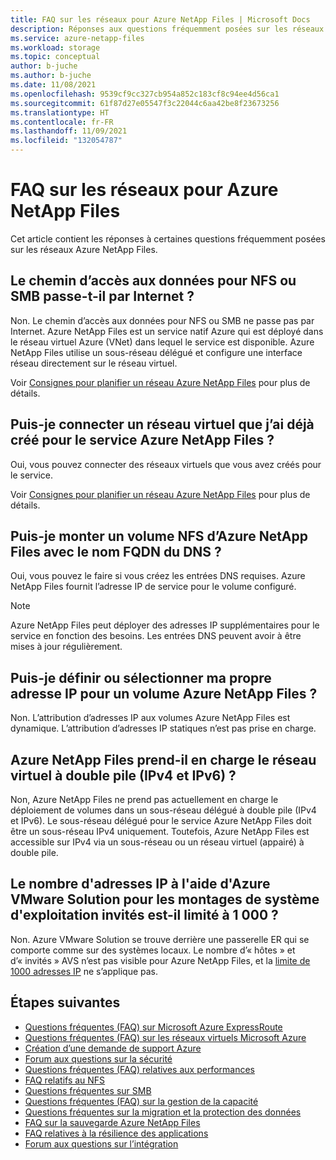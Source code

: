 ```yaml
---
title: FAQ sur les réseaux pour Azure NetApp Files | Microsoft Docs
description: Réponses aux questions fréquemment posées sur les réseaux Azure NetApp Files.
ms.service: azure-netapp-files
ms.workload: storage
ms.topic: conceptual
author: b-juche
ms.author: b-juche
ms.date: 11/08/2021
ms.openlocfilehash: 9539cf9cc327cb954a852c183cf8c94ee4d56ca1
ms.sourcegitcommit: 61f87d27e05547f3c22044c6aa42be8f23673256
ms.translationtype: HT
ms.contentlocale: fr-FR
ms.lasthandoff: 11/09/2021
ms.locfileid: "132054787"
---
```

# <a name="networking-faqs-for-azure-netapp-files"></a>FAQ sur les réseaux pour Azure NetApp Files

Cet article contient les réponses à certaines questions fréquemment posées sur les réseaux Azure NetApp Files. 

## <a name="does-the-data-path-for-nfs-or-smb-go-over-the-internet"></a>Le chemin d’accès aux données pour NFS ou SMB passe-t-il par Internet ?  

Non. Le chemin d’accès aux données pour NFS ou SMB ne passe pas par Internet. Azure NetApp Files est un service natif Azure qui est déployé dans le réseau virtuel Azure (VNet) dans lequel le service est disponible. Azure NetApp Files utilise un sous-réseau délégué et configure une interface réseau directement sur le réseau virtuel. 

Voir [Consignes pour planifier un réseau Azure NetApp Files](./azure-netapp-files-network-topologies.md) pour plus de détails.  

## <a name="can-i-connect-a-vnet-that-i-already-created-to-the-azure-netapp-files-service"></a>Puis-je connecter un réseau virtuel que j’ai déjà créé pour le service Azure NetApp Files ?

Oui, vous pouvez connecter des réseaux virtuels que vous avez créés pour le service. 

Voir [Consignes pour planifier un réseau Azure NetApp Files](./azure-netapp-files-network-topologies.md) pour plus de détails.  

## <a name="can-i-mount-an-nfs-volume-of-azure-netapp-files-using-dns-fqdn-name"></a>Puis-je monter un volume NFS d’Azure NetApp Files avec le nom FQDN du DNS ?

Oui, vous pouvez le faire si vous créez les entrées DNS requises. Azure NetApp Files fournit l’adresse IP de service pour le volume configuré. 

> [!NOTE] 
> Azure NetApp Files peut déployer des adresses IP supplémentaires pour le service en fonction des besoins.  Les entrées DNS peuvent avoir à être mises à jour régulièrement.

## <a name="can-i-set-or-select-my-own-ip-address-for-an-azure-netapp-files-volume"></a>Puis-je définir ou sélectionner ma propre adresse IP pour un volume Azure NetApp Files ?  

Non. L’attribution d’adresses IP aux volumes Azure NetApp Files est dynamique. L’attribution d’adresses IP statiques n’est pas prise en charge. 

## <a name="does-azure-netapp-files-support-dual-stack-ipv4-and-ipv6-vnet"></a>Azure NetApp Files prend-il en charge le réseau virtuel à double pile (IPv4 et IPv6) ?

Non, Azure NetApp Files ne prend pas actuellement en charge le déploiement de volumes dans un sous-réseau délégué à double pile (IPv4 et IPv6). Le sous-réseau délégué pour le service Azure NetApp Files doit être un sous-réseau IPv4 uniquement. Toutefois, Azure NetApp Files est accessible sur IPv4 via un sous-réseau ou un réseau virtuel (appairé) à double pile.

## <a name="is-the-number-of-the-ip-addresses-using-azure-vmware-solutions-for-guest-os-mounts-limited-to-1000"></a>Le nombre d'adresses IP à l'aide d'Azure VMware Solution pour les montages de système d'exploitation invités est-il limité à 1 000 ?

Non. Azure VMware Solution se trouve derrière une passerelle ER qui se comporte comme sur des systèmes locaux. Le nombre d’« hôtes » et d’« invités » AVS n’est pas visible pour Azure NetApp Files, et la [limite de 1000 adresses IP](azure-netapp-files-resource-limits.md#resource-limits) ne s’applique pas.
 
## <a name="next-steps"></a>Étapes suivantes  

- [Questions fréquentes (FAQ) sur Microsoft Azure ExpressRoute](../expressroute/expressroute-faqs.md)
- [Questions fréquentes (FAQ) sur les réseaux virtuels Microsoft Azure](../virtual-network/virtual-networks-faq.md)
- [Création d’une demande de support Azure](../azure-portal/supportability/how-to-create-azure-support-request.md)
- [Forum aux questions sur la sécurité](faq-security.md)
- [Questions fréquentes (FAQ) relatives aux performances](faq-performance.md)
- [FAQ relatifs au NFS](faq-nfs.md)
- [Questions fréquentes sur SMB](faq-smb.md)
- [Questions fréquentes (FAQ) sur la gestion de la capacité](faq-capacity-management.md)
- [Questions fréquentes sur la migration et la protection des données](faq-data-migration-protection.md)
- [FAQ sur la sauvegarde Azure NetApp Files](faq-backup.md)
- [FAQ relatives à la résilience des applications](faq-application-resilience.md)
- [Forum aux questions sur l’intégration](faq-integration.md)
